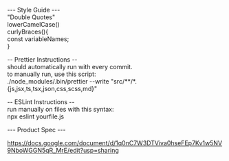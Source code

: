 --- Style Guide ---  
  "Double Quotes"  
  lowerCamelCase()  
  curlyBraces(){  
    const variableNames;  
  }  

  -- Prettier Instructions --  
    should automatically run with every commit.  
    to manually run, use this script:  
    ./node_modules/.bin/prettier --write "src/**/*.{js,jsx,ts,tsx,json,css,scss,md}"  
	  
  -- ESLint Instructions --  
    run manually on files with this syntax:  
    npx eslint yourfile.js  

--- Product Spec ---

https://docs.google.com/document/d/1q0nC7W3DTViva0hseFEp7Kv1w5NV9NboWGGN5qR_MrE/edit?usp=sharing
